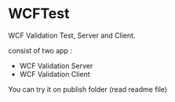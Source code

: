 # WCFTest
WCF Validation Test, Server and Client.

consist of two app :

- WCF Validation Server
- WCF Validation Client

You can try it on publish folder (read readme file)
